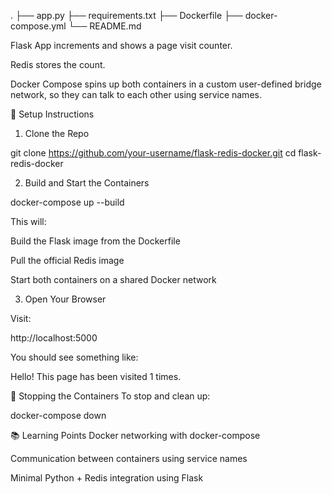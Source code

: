 .
├── app.py
├── requirements.txt
├── Dockerfile
├── docker-compose.yml
└── README.md

Flask App increments and shows a page visit counter.

Redis stores the count.

Docker Compose spins up both containers in a custom user-defined bridge network, so they can talk to each other using service names.

🔧 Setup Instructions
1. Clone the Repo

git clone https://github.com/your-username/flask-redis-docker.git
cd flask-redis-docker

2. Build and Start the Containers

docker-compose up --build

This will:

Build the Flask image from the Dockerfile

Pull the official Redis image

Start both containers on a shared Docker network

3. Open Your Browser

Visit:

http://localhost:5000

You should see something like:

Hello! This page has been visited 1 times.

🛑 Stopping the Containers
To stop and clean up:

docker-compose down

📚 Learning Points
Docker networking with docker-compose

Communication between containers using service names

Minimal Python + Redis integration using Flask
